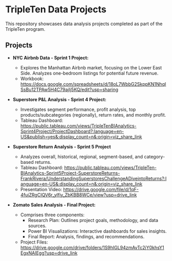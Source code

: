 # TripleTen Data Projects

This repository showcases data analysis projects completed as part of the TripleTen program.

## Projects

* **NYC Airbnb Data - Sprint 1 Project:**
   * Explores the Manhattan Airbnb market, focusing on the Lower East Side. Analyzes one-bedroom listings for potential future revenue.
   * Workbook: https://docs.google.com/spreadsheets/d/18oL7WbbG2SkppKN1NhqISsBu12TPAw5H4C79ajIj5KQ/edit?usp=sharing

* **Superstore P&L Analysis - Sprint 4 Project:**
   * Investigates segment performance, profit analysis, top products/subcategories (regionally), return rates, and monthly profit. 
   * Tableau Dashboard: https://public.tableau.com/views/TripleTenBIAnalytics-Sprint4Project/ProjectDashboard?:language=en-US&publish=yes&:display_count=n&:origin=viz_share_link

* **Superstore Return Analysis - Sprint 5 Project**
   *  Analyzes overall, historical, regional, segment-based, and category-based returns.
   * Tableau Dashboard: https://public.tableau.com/views/TripleTen-BIAnalytics-Sprint5Project-SuperstoreReturns-FrankRivera/UnderstandingSuperstoresChallengeADiveintoReturns?:language=en-US&:display_count=n&:origin=viz_share_link
   * Presentation Video: https://drive.google.com/file/d/1qF-4fujZRgCIQV6r_ylfiy_ZbKBB8WCe/view?usp=drive_link

* **Zomato Sales Analysis - Final Project:**
  * Comprises three components:
      * Research Plan: Outlines project goals, methodology, and data sources.
      * Power BI Visualizations: Interactive dashboards for sales insights.
      * Final Report: Analysis, findings, and recommendations.
  * Project Files: https://drive.google.com/drive/folders/1S9hIGL94zmAvTc2jY0khsY1EgxNAIEgg?usp=drive_link 
